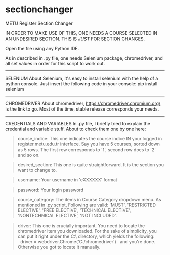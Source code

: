 # sectionchanger
METU Register Section Changer

IN ORDER TO MAKE USE OF THIS, ONE NEEDS A COURSE SELECTED IN AN UNDESIRED SECTION. THIS IS *JUST* FOR SECTION CHANGES.

Open the file using any Python IDE.

As in described in .py file, one needs Selenium package, chromedriver, and all set values in order for this script to work out.

---------------------------------

SELENIUM
About Selenium, it's easy to install selenium with the help of a python console. Just insert the following code in your console:
pip install selenium

---------------------------------

CHROMEDRIVER
About chromedriver, https://chromedriver.chromium.org/ is the link to go. Most of the time, stable release corresponds your needs.

--------------------------------

CREDENTIALS AND VARIABLES
In .py file, I briefly tried to explain the credential and variable stuff. About to check them one by one here:

>course_indice: This one indicates the course indice IN your logged in register.metu.edu.tr interface. Say you have 5 courses, sorted down as 5 rows.
The first row corresponds to '1', second row does to '2' and so on.

>desired_section: This one is quite straightforward. It is the section you want to change to.

>username: Your username in 'eXXXXXX' format

>password: Your login password

>course_category: The items in Course Category dropdown menu. As mentioned in .py script, Following are valid: 'MUST', 'RESTRICTED ELECTIVE', 'FREE ELECTIVE', 'TECHNICAL ELECTIVE', 'NONTECHNICAL ELECTIVE', 'NOT INCLUDED'.

>driver: This one is crucially important. You need to locate the chromedriver item you downloaded. For the sake of simplicity, you can put it right under the C:\ directory, which yields the following:
>  driver = webdriver.Chrome('C:/chromedriver') 
>  and you're done. Otherwise you got to locate it manually.


